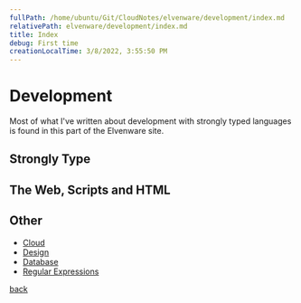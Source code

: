 ```yaml
---
fullPath: /home/ubuntu/Git/CloudNotes/elvenware/development/index.md
relativePath: elvenware/development/index.md
title: Index
debug: First time
creationLocalTime: 3/8/2022, 3:55:50 PM
---
```


<!-- toc -->
<!-- tocstop -->

Development
===========

Most of what I've written about development with strongly typed
languages is found in this part of the Elvenware site.

Strongly Type
-------------

<section>
	<!--#include file="strong_type.inc" -->
</section>


The Web, Scripts and HTML
-------------------------

<section>
	<!--#include file="web_scripts.inc" -->
</section>

Other
-----

<section>

-   [Cloud](cloud/index.shtml)
-   [Design](design/index.shtml)
-   [Database](/charlie/development/database/index.html)
-   [Regular Expressions](/charlie/development/regular_expressions/index.html)

</section>

[back](../index.html)

